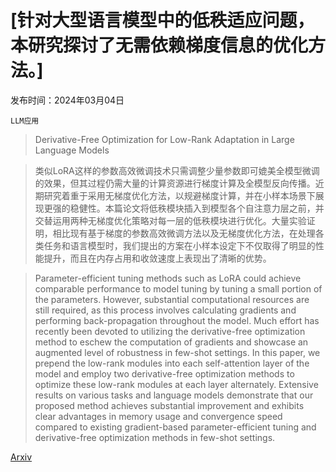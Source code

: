 # [针对大型语言模型中的低秩适应问题，本研究探讨了无需依赖梯度信息的优化方法。]

发布时间：2024年03月04日

`LLM应用`

> Derivative-Free Optimization for Low-Rank Adaptation in Large Language Models

> 类似LoRA这样的参数高效微调技术只需调整少量参数即可媲美全模型微调的效果，但其过程仍需大量的计算资源进行梯度计算及全模型反向传播。近期研究着重于采用无梯度优化方法，以规避梯度计算，并在小样本场景下展现更强的稳健性。本篇论文将低秩模块插入到模型各个自注意力层之前，并交替运用两种无梯度优化策略对每一层的低秩模块进行优化。大量实验证明，相比现有基于梯度的参数高效微调方法以及无梯度优化方法，在处理各类任务和语言模型时，我们提出的方案在小样本设定下不仅取得了明显的性能提升，而且在内存占用和收敛速度上表现出了清晰的优势。

> Parameter-efficient tuning methods such as LoRA could achieve comparable performance to model tuning by tuning a small portion of the parameters. However, substantial computational resources are still required, as this process involves calculating gradients and performing back-propagation throughout the model. Much effort has recently been devoted to utilizing the derivative-free optimization method to eschew the computation of gradients and showcase an augmented level of robustness in few-shot settings. In this paper, we prepend the low-rank modules into each self-attention layer of the model and employ two derivative-free optimization methods to optimize these low-rank modules at each layer alternately. Extensive results on various tasks and language models demonstrate that our proposed method achieves substantial improvement and exhibits clear advantages in memory usage and convergence speed compared to existing gradient-based parameter-efficient tuning and derivative-free optimization methods in few-shot settings.

[Arxiv](https://arxiv.org/abs/2403.01754)